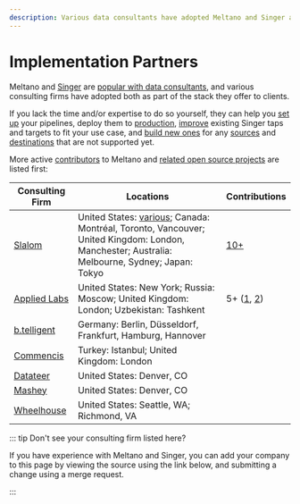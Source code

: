```yaml
---
description: Various data consultants have adopted Meltano and Singer as part of the stack they offer to clients.
---
```


# Implementation Partners

Meltano and [Singer](https://www.singer.io/) are [popular with data consultants](/docs/#focus), and various consulting firms have adopted both as part of the stack they offer to clients.

If you lack the time and/or expertise to do so yourself, they can help you
[set up](/docs/getting-started.html) your pipelines, deploy them to [production](/docs/production.html),
[improve](/docs/plugin-management.html#using-a-custom-fork-of-a-plugin) existing Singer taps and targets to fit your use case,
and [build new ones](/tutorials/create-a-custom-extractor.html) for any [sources](/plugins/extractors/) and [destinations](/plugins/loaders/)
that are not supported yet.

More active [contributors](/docs/contributor-guide.html) to Meltano and [related open source projects](https://gitlab.com/meltano) are listed first:

| Consulting Firm | Locations | Contributions |
| --------------- | --------- | ------------- |
| [Slalom](https://www.slalom.com/) | United States: [various](https://www.slalom.com/locations); Canada: Montréal, Toronto, Vancouver; United Kingdom: London, Manchester; Australia: Melbourne, Sydney; Japan: Tokyo | [10+](https://gitlab.com/groups/meltano/-/merge_requests?author_username=aaronsteers&state=all) |
| [Applied Labs](https://appliedlabs.io/) | United States: New York; Russia: Moscow; United Kingdom: London; Uzbekistan: Tashkent | 5+ ([1](https://gitlab.com/groups/meltano/-/merge_requests?author_username=kaboomdev&state=all), [2](https://gitlab.com/groups/meltano/-/merge_requests?author_username=dmitry-stadnik&state=all)) |
| [b.telligent](https://www.btelligent.com/) | Germany: Berlin, Düsseldorf, Frankfurt, Hamburg, Hannover |
| [Commencis](https://www.commencis.com/) | Turkey: Istanbul; United Kingdom: London |
| [Datateer](https://www.datateer.com/) | United States: Denver, CO |
| [Mashey](https://www.mashey.com/) | United States: Denver, CO |
| [Wheelhouse](https://www.wheelhousedmg.com/) | United States: Seattle, WA; Richmond, VA |

::: tip Don't see your consulting firm listed here?

If you have experience with Meltano and Singer, you can add your company to this page by viewing the source using the link below, and submitting a change using a merge request.

:::
